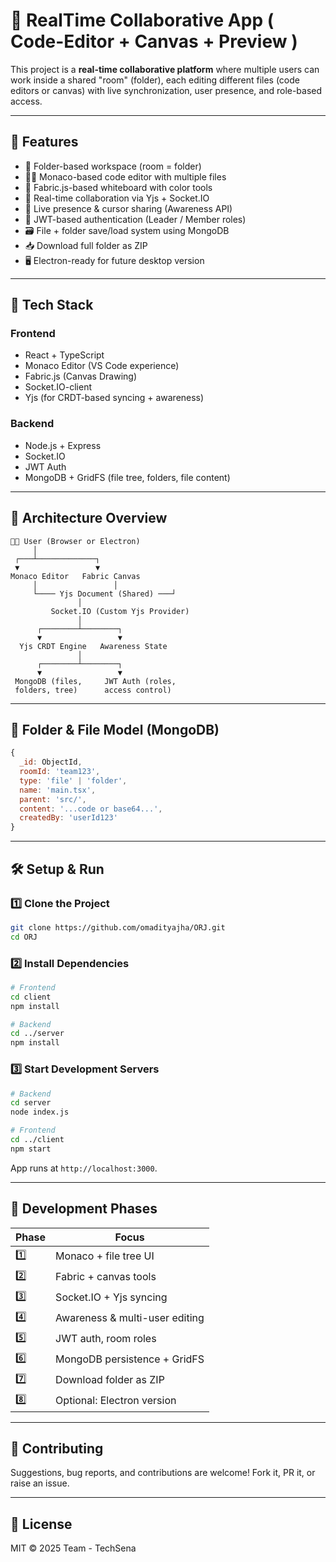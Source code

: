 # 📁 RealTime Collaborative App ( Code-Editor + Canvas + Preview )

This project is a **real-time collaborative platform** where multiple users can work inside a shared "room" (folder), each editing different files (code editors or canvas) with live synchronization, user presence, and role-based access.

---

## 🚀 Features

* 📂 Folder-based workspace (room = folder)
* 🧑‍💻 Monaco-based code editor with multiple files
* 🎨 Fabric.js-based whiteboard with color tools
* 📡 Real-time collaboration via Yjs + Socket.IO
* 👤 Live presence & cursor sharing (Awareness API)
* 🔐 JWT-based authentication (Leader / Member roles)
* 🗃️ File + folder save/load system using MongoDB
* 📥 Download full folder as ZIP
* 🖥️ Electron-ready for future desktop version

---

## 🧱 Tech Stack

### Frontend

* React + TypeScript
* Monaco Editor (VS Code experience)
* Fabric.js (Canvas Drawing)
* Socket.IO-client
* Yjs (for CRDT-based syncing + awareness)

### Backend

* Node.js + Express
* Socket.IO
* JWT Auth
* MongoDB + GridFS (file tree, folders, file content)

---

## 🧠 Architecture Overview

```
🧑‍💻 User (Browser or Electron)
     │
 ┌───┴─────────────┐
 ▼                 ▼
Monaco Editor   Fabric Canvas
     │                 │
     └──── Yjs Document (Shared) ───┘
               │
         Socket.IO (Custom Yjs Provider)
               │
      ┌────────┴────────┐
      ▼                 ▼
  Yjs CRDT Engine   Awareness State
               │
      ┌────────┴────────┐
      ▼                 ▼
 MongoDB (files,     JWT Auth (roles,
 folders, tree)      access control)
```

---

## 📁 Folder & File Model (MongoDB)

```js
{
  _id: ObjectId,
  roomId: 'team123',
  type: 'file' | 'folder',
  name: 'main.tsx',
  parent: 'src/',
  content: '...code or base64...',
  createdBy: 'userId123'
}
```

---

## 🛠️ Setup & Run

### 1️⃣ Clone the Project

```bash
git clone https://github.com/omadityajha/ORJ.git
cd ORJ
```

### 2️⃣ Install Dependencies

```bash
# Frontend
cd client
npm install

# Backend
cd ../server
npm install
```

### 3️⃣ Start Development Servers

```bash
# Backend
cd server
node index.js

# Frontend
cd ../client
npm start
```

App runs at `http://localhost:3000`.

---

## 🔧 Development Phases

| Phase | Focus                          |
| ----- | ------------------------------ |
| 1️⃣   | Monaco + file tree UI          |
| 2️⃣   | Fabric + canvas tools          |
| 3️⃣   | Socket.IO + Yjs syncing        |
| 4️⃣   | Awareness & multi-user editing |
| 5️⃣   | JWT auth, room roles           |
| 6️⃣   | MongoDB persistence + GridFS   |
| 7️⃣   | Download folder as ZIP         |
| 8️⃣   | Optional: Electron version     |

---

## 🤝 Contributing

Suggestions, bug reports, and contributions are welcome! Fork it, PR it, or raise an issue.

---

## 📄 License

MIT © 2025 Team - TechSena
